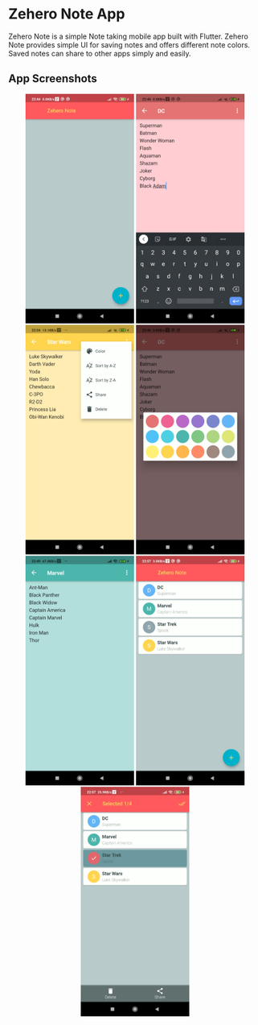 # Zehero Note App

Zehero Note is a simple Note taking mobile app built with Flutter. Zehero Note provides simple UI for saving notes and offers different note colors.
Saved notes can share to other apps simply and easily.

## App Screenshots
<p align = "center">
  <img alt = "Home" src="./app-screenshots/Zehero_Note_Home_Screen.jpg" width="216 height="456">
  <img alt = "Edit" src="./app-screenshots/Zehero_Note_Edit_Screen.jpg" width="216" height="456">
  <img alt = "Edit More" src="./app-screenshots/Zehero_Note_Edit_Screen_More.jpg" width="216" height="456">
  <img alt = "Edit Color Palette" src="./app-screenshots/Zehero_Note_Color_Palette.jpg" width="216" height="456">
  <img alt = "Edit Notes" src="./app-screenshots/Zehero_Note_Edit_Screen_Color.jpg" width="216" height="456">
  <img alt = "List Notes" src="./app-screenshots/Zehero_Note_Notes_List.jpg" width="216" height="456">
  <img alt = "Select Notes" src="./app-screenshots/Zehero_Note_Notes_Select.jpg" width="216" height="456">
</p>

